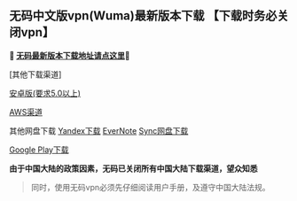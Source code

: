 ## 无码中文版vpn(Wuma)最新版本下载 【下载时务必关闭vpn】
**🔴 [无码最新版本下载地址请点这里](https://www.evernote.com/shard/s465/sh/da0fd695-a0d4-4f94-ab46-d2830afdc525/0f92538d0f37f37b79b1234a0bb007c2/res/2e74a8a0-a8ff-49d5-a8ea-0d083dd8bcb7/Wuma-git-3.2.7.apk)🔴**

[其他下载渠道]

[安卓版(要求5.0以上)](http://176.122.128.57/new/Wuma-git-3.2.7.apk) 

[AWS渠道](https://dl0tgz6ee3upo.cloudfront.net/production/app/builds/029/426/275/original/2c58cb3d8c00b572d6d93ddc185fced0/Wuma-git-3.2.6.apk)


其他网盘下载
[Yandex下载](https://yadi.sk/d/EzeEa_Oe3aU94M) 
[EverNote](https://www.evernote.com/shard/s465/sh/da0fd695-a0d4-4f94-ab46-d2830afdc525/0f92538d0f37f37b79b1234a0bb007c2) 
[Sync网盘下载](https://ln.sync.com/dl/9c3f10be0/7ihrejim-xtwzcczk-udqw-cxxrnxji) 

[Google Play下载](https://play.google.com/store/apps/details?id=com.muma.pn) 

**由于中国大陆的政策因素，无码已关闭所有中国大陆下载渠道，望众知悉**
> 同时，使用无码vpn必须先仔细阅读用户手册，及遵守中国大陆法规。



